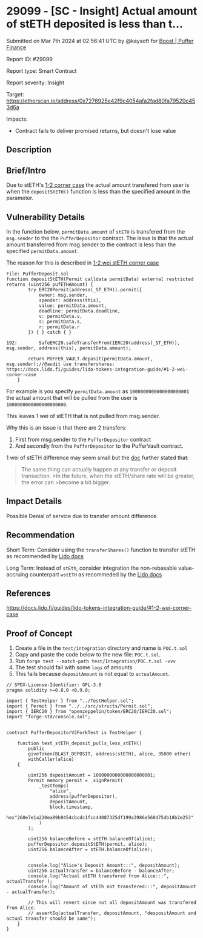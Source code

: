 # 29099 - \[SC - Insight] Actual amount of stETH deposited is less than t...

Submitted on Mar 7th 2024 at 02:56:41 UTC by @kaysoft for [Boost | Puffer Finance](https://immunefi.com/bounty/pufferfinance-boost/)

Report ID: #29099

Report type: Smart Contract

Report severity: Insight

Target: https://etherscan.io/address/0x7276925e42f9c4054afa2fad80fa79520c453d6a

Impacts:

* Contract fails to deliver promised returns, but doesn't lose value

## Description

## Brief/Intro

Due to stETH's [1-2 corner case](https://docs.lido.fi/guides/lido-tokens-integration-guide/#1-2-wei-corner-case) the actual amount transfered from user is when the `depositStETH()` function is less than the specified amount in the parameter.

## Vulnerability Details

In the function below, `permitData.amount` of `stETH` is transfered from the `msg.sender` to the the `PufferDepositor` contract. The issue is that the actual amount transferred from msg.sender to the contract is less than the specified `permitData.amount`.

The reason for this is described in [1-2 wei stETH corner case](https://docs.lido.fi/guides/lido-tokens-integration-guide/#1-2-wei-corner-case)

```
File: PufferDeposit.sol
function depositStETH(Permit calldata permitData) external restricted returns (uint256 pufETHAmount) {
        try ERC20Permit(address(_ST_ETH)).permit({
            owner: msg.sender,
            spender: address(this),
            value: permitData.amount,
            deadline: permitData.deadline,
            v: permitData.v,
            s: permitData.s,
            r: permitData.r
        }) { } catch { }

192:        SafeERC20.safeTransferFrom(IERC20(address(_ST_ETH)), msg.sender, address(this), permitData.amount);

        return PUFFER_VAULT.deposit(permitData.amount, msg.sender);//@audit use transfershares: https://docs.lido.fi/guides/lido-tokens-integration-guide/#1-2-wei-corner-case
    }
```

For example is you specify `permitData.amount` as `1000000000000000000001` the actual amount that will be pulled from the user is `1000000000000000000000`.

This leaves 1 wei of stETH that is not pulled from msg.sender.

Why this is an issue is that there are 2 transfers:

1. First from msg.sender to the `PufferDepositor` contract
2. And secondly from the `PufferDepositor` to the PufferVault contract.

1 wei of stETH difference may seem small but the [doc](https://docs.lido.fi/guides/lido-tokens-integration-guide/#1-2-wei-corner-case) further stated that:

> The same thing can actually happen at any transfer or deposit transaction. >In the future, when the stETH/share rate will be greater, the error can >become a bit bigger.

## Impact Details

Possible Denial of service due to transfer amount difference.

## Recommendation

Short Term: Consider using the `transferShares()` function to transfer stETH as recommended by [Lido docs](https://docs.lido.fi/guides/lido-tokens-integration-guide/#1-2-wei-corner-case)

Long Term: Instead of `stEth`, consider integration the non-rebasable value-accruing counterpart `wstETH` as recommeded by the [Lido docs](https://docs.lido.fi/guides/lido-tokens-integration-guide/#wsteth)

## References

https://docs.lido.fi/guides/lido-tokens-integration-guide/#1-2-wei-corner-case

## Proof of Concept

1. Create a file in the `test/integration` directory and name is `POC.t.sol`
2. Copy and paste the code below to the new file: `POC.t.sol`.
3. Run `forge test --match-path test/Integration/POC.t.sol -vvv`
4. The test should fail with some `logs` of amounts
5. This fails because `depositAmount` is not equal to `actualAmount`.

```
// SPDX-License-Identifier: GPL-3.0
pragma solidity >=0.8.0 <0.9.0;

import { TestHelper } from "../TestHelper.sol";
import { Permit } from "../../src/structs/Permit.sol";
import { IERC20 } from "openzeppelin/token/ERC20/IERC20.sol";
import "forge-std/console.sol";


contract PufferDepositorV2ForkTest is TestHelper {
    
    function test_stETH_deposit_pulls_less_stETH()
        public
        giveToken(BLAST_DEPOSIT, address(stETH), alice, 35000 ether)
        withCaller(alice)
    {

        uint256 depositAmount = 1000000000000000000001;
        Permit memory permit = _signPermit(
            _testTemps(
                "alice",
                address(pufferDepositor),
                depositAmount,
                block.timestamp,
                hex"260e7e1a220ea89b9454cbcdc1fcc44087325df199a3986e560d75db18b2e253"
            )
        );

        uint256 balanceBefore = stETH.balanceOf(alice);
        pufferDepositor.depositStETH(permit, alice);
        uint256 balanceAfter = stETH.balanceOf(alice);
        

        console.log("Alice's Deposit Amount:::", depositAmount);
        uint256 actualTransfer = balanceBefore - balanceAfter;
        console.log("Actual stETH transfered from Alice:::", actualTransfer );
        console.log("Amount of stETh not transfered:::", depositAmount - actualTransfer);
        
        // This will revert since not all depositAmount was transfered from Alice.
        // assertEq(actualTransfer, depositAmount, "despositAmount and actual transfer should be same");
    }
}
```

